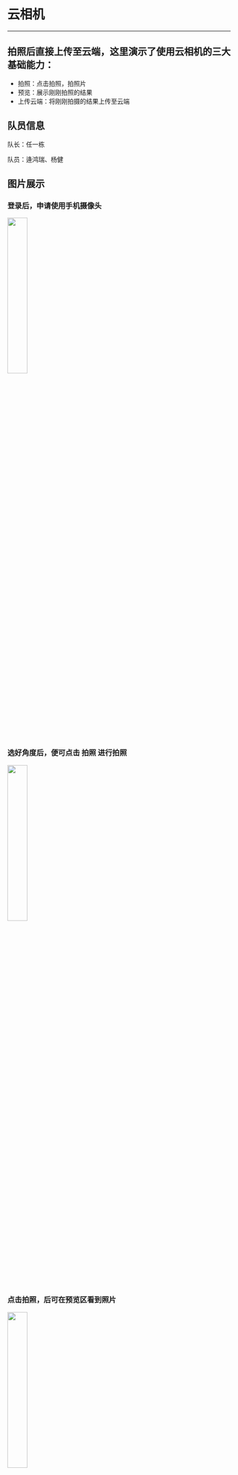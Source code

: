 # 云相机
___
## 拍照后直接上传至云端，这里演示了使用云相机的三大基础能力：

- 拍照：点击拍照，拍照片
- 预览：展示刚刚拍照的结果
- 上传云端：将刚刚拍摄的结果上传至云端

## 队员信息
 队长：任一栋
 
 队员：逄鸿瑞、杨健

## 图片展示

### 登录后，申请使用手机摄像头
<img src="https://7265-reny-71868c-1259083074.tcb.qcloud.la/photos/Screenshot_20190507_182208_com.tencent.mm.jpg?sign=6ccfda04c3b5ec7069b7578e1d25f704&t=1557224718" width = 30% height = 30% />

### 选好角度后，便可点击 拍照 进行拍照
<img src="https://7265-reny-71868c-1259083074.tcb.qcloud.la/photos/Screenshot_20190507_182243_com.tencent.mm.jpg?sign=5cd95c517860331d9617925aa908b51b&t=1557226598" width = 30% height = 30% />

### 点击拍照，后可在预览区看到照片
<img src="https://7265-reny-71868c-1259083074.tcb.qcloud.la/photos/Screenshot_20190507_182252_com.tencent.mm.jpg?sign=71bdb5be816eeb8b9bdfe65eeac8078f&t=1557226443" width = 30% height = 30% />

### 对图片满意，则可点击 上传云端 上传至云端
<img src="https://7265-reny-71868c-1259083074.tcb.qcloud.la/photos/Screenshot_20190507_182302_com.tencent.mm.jpg?sign=aa1255c5d245bc0579217c09e45ff575&t=1557226819" width = 30% height = 30% />
 上传成功则会有相应提示

## 后期开发计划
- 后期完成读取云端照片的能力
- 读取自己、或其他用户上传的照片

## 参考文档

- [云开发文档](https://developers.weixin.qq.com/miniprogram/dev/wxcloud/basis/getting-started.html)
- [CameraContext](https://developers.weixin.qq.com/miniprogram/dev/api/CameraContext.html?search-key=camera)
